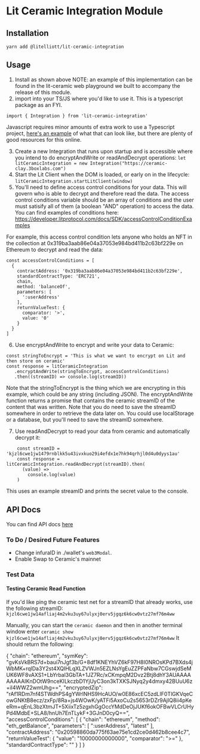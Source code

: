 # Lit Ceramic Integration Module

## Installation

`yarn add @litelliott/lit-ceramic-integration`

## Usage

1. Install as shown above
   NOTE: an example of this implementation can be found in the lit-ceramic web playground we built to accompany the release of this module.
2. import into your TS/JS where you'd like to use it. This is a typescript package as an FYI.

`import { Integration } from 'lit-ceramic-integration'`

Javascript requires minor amounts of extra work to use a Typescript project, [here's an example](https://www.freecodecamp.org/news/how-to-add-typescript-to-a-javascript-project/) of what that can look like, but there are plenty of good resources for this online.

3. Create a new Integration that runs upon startup and is accessible where you intend to do encryptAndWrite or readAndDecrypt operations:
   `let litCeramicIntegration = new Integration("https://ceramic-clay.3boxlabs.com")`
4. Start the Lit Client when the DOM is loaded, or early on in the lifecycle:
   `litCeramicIntegration.startLitClient(window)`
5. You'll need to define access control conditions for your data. This will govern who is able to decrypt and therefore read the data. The access control conditions variable should be an array of conditions and the user must satisify all of them (a boolean "AND" operation) to access the data. You can find examples of conditions here: https://developer.litprotocol.com/docs/SDK/accessControlConditionExamples

For example, this access control condition lets anyone who holds an NFT in the collection at 0x319ba3aab86e04a37053e984bd411b2c63bf229e on Ethereum to decrypt and read the data:

```
const accessControlConditions = [
  {
    contractAddress: '0x319ba3aab86e04a37053e984bd411b2c63bf229e',
    standardContractType: 'ERC721',
    chain,
    method: 'balanceOf',
    parameters: [
      ':userAddress'
    ],
    returnValueTest: {
      comparator: '>',
      value: '0'
    }
  }
]
```

6. Use encryptAndWrite to encrypt and write your data to Ceramic:

```
const stringToEncrypt = 'This is what we want to encrypt on Lit and then store on ceramic'
const response = litCeramicIntegration
   .encryptAndWrite(stringToEncrypt, accessControlConditions)
   .then((streamID) => console.log(streamID))
```

Note that the stringToEncrypt is the thing which we are encrypting in this example, which could be any string (including JSON). The encryptAndWrite function returns a promise that contains the ceramic streamID of the content that was written. Note that you do need to save the streamID somewhere in order to retrieve the data later on. You could use localStorage or a database, but you'll need to save the streamID somewhere.

7. Use readAndDecrypt to read your data from ceramic and automatically decrypt it:

```
    const streamID = 'kjzl6cwe1jw1479rnblkk5u43ivxkuo29i4efdx1e7hk94qrhjl0d4u0dyys1au'
    const response = litCeramicIntegration.readAndDecrypt(streamID).then(
      (value) =>
        console.log(value)
    )
```

This uses an example streamID and prints the secret value to the console.

## API Docs

You can find API docs [here](documentation/integration.md)

### To Do / Desired Future Features

- Change infuraID in ./wallet's `web3Modal`.
- Enable Swap to Ceramic's mainnet

### Test Data

#### Testing Ceramic Read Function

If you'd like ping the ceramic test net for a streamID that already works, use the following streamID: `kjzl6cwe1jw14afliaj4m2vku3uy67ulyxj0erv5jgqz6k6cw0vtz27mf76m4ww`

Manually, you can start the `ceramic daemon` and then in another terminal window enter `ceramic show kjzl6cwe1jw14afliaj4m2vku3uy67ulyxj0erv5jgqz6k6cw0vtz27mf76m4ww`
It should return the following:

{
"chain": "ethereum",
"symKey": "gvKsVkBRS7d+baui7nJgf3b/G+8df1KNEYhVZ6kF97H8I0NROsKPd7BXds4jWbMK+rqlDa3Y2st4XQIHLqXLZVWJn5EZLNsYgEuZZPFaNbw7CGswjdSeMUK6WF8vAXS1+LbYrbal3GbTA+1JZ7Rc/xCKmpqM2Dvz2Btj8dhY3AUAAAAAAAAAIKnDOtW9nceKILkczbD1YjUyC3on3kTXKSJNyq2y4dmxy42BUuU6z+iI4WWZ2wmUhg==",
"encryptedZip": "rAf1RDm7nf4STWdhPS4gYWrlNHS9HcAUO/w0E86xcEC5zdLIF0TlGKVqeCowGNKtB8ecz/zxFp/8Ra+js4WOwK/yATFi5AxoCu2s5653rDZr9AjIQ8ii4pKeeRm+qEnL3bzXtmJT+5XiixTz5zgxhGgOccYMdDeOjJUKf6okOFBwVLCrUHyPd4MdbE+SLA8/hnUh7EnTLykF+3GJnD0cyQ==",
"accessControlConditions": [
{
"chain": "ethereum",
"method": "eth_getBalance",
"parameters": [
":userAddress",
"latest"
],
"contractAddress": "0x20598860da775f63ae75e1cd2ce0d462b8cee4c7",
"returnValueTest": {
"value": "10000000000000",
"comparator": ">="
},
"standardContractType": ""
}
]
}
